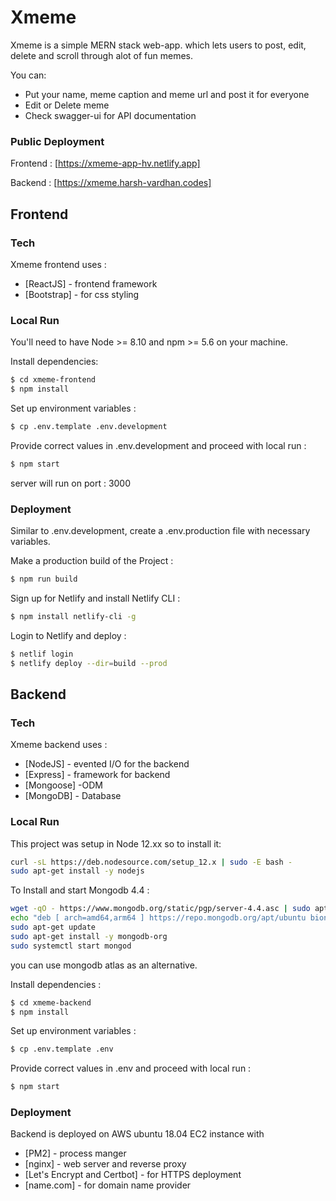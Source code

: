 # Xmeme


Xmeme is a simple MERN stack web-app. which lets users to post, edit, delete and scroll through alot of fun memes.



You can:
  - Put your name, meme caption and meme url and post it for everyone
  - Edit or Delete meme
  - Check swagger-ui for API documentation 
  
### Public Deployment 

Frontend : [https://xmeme-app-hv.netlify.app]

Backend : [https://xmeme.harsh-vardhan.codes]


## Frontend 


### Tech

Xmeme frontend uses : 

* [ReactJS] - 	frontend framework
* [Bootstrap] - for css styling

### Local Run

You'll need to have Node >= 8.10 and npm >= 5.6 on your machine. 

Install dependencies:

```sh
$ cd xmeme-frontend
$ npm install
```

Set up environment variables :

```sh
$ cp .env.template .env.development
```

Provide correct values in .env.development and proceed with local run :

```sh
$ npm start
```
server will run on port : 3000


### Deployment

Similar to .env.development, create a .env.production file with necessary variables.

Make a production build of the Project :

```sh
$ npm run build
```

Sign up for Netlify and install Netlify CLI : 

```sh
$ npm install netlify-cli -g
```

Login to Netlify and deploy : 

```sh
$ netlif login
$ netlify deploy --dir=build --prod
```


## Backend 

### Tech

Xmeme backend uses : 

* [NodeJS] -  evented I/O for the backend
* [Express] - framework for backend
* [Mongoose] -ODM
* [MongoDB] - Database

### Local Run

This project was setup in Node 12.xx so to install it:

```sh
curl -sL https://deb.nodesource.com/setup_12.x | sudo -E bash -
sudo apt-get install -y nodejs
```

To Install and start Mongodb 4.4 :
```sh
wget -qO - https://www.mongodb.org/static/pgp/server-4.4.asc | sudo apt-key add -
echo "deb [ arch=amd64,arm64 ] https://repo.mongodb.org/apt/ubuntu bionic/mongodb-org/4.4 multiverse" | sudo tee /etc/apt/sources.list.d/mongodb-org-4.4.list
sudo apt-get update
sudo apt-get install -y mongodb-org
sudo systemctl start mongod
```
you can use mongodb atlas as an alternative.


Install dependencies :

```sh
$ cd xmeme-backend
$ npm install
```

Set up environment variables :

```sh
$ cp .env.template .env
```

Provide correct values in .env and proceed with local run :

```sh
$ npm start
```

### Deployment

Backend is deployed on  AWS ubuntu 18.04 EC2 instance with 

 * [PM2] -  	process manger
 * [nginx] - 	web server and reverse proxy
 * [Let's Encrypt and Certbot] -  for HTTPS deployment
 * [name.com] - for domain name provider










